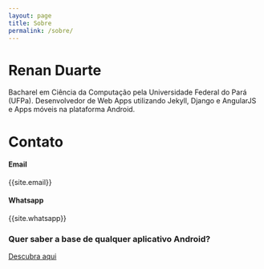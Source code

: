 ```yaml
---
layout: page
title: Sobre
permalink: /sobre/
---
```

<p>
	<h1>Renan Duarte</h1>
	Bacharel em Ciência da Computação pela Universidade Federal do Pará (UFPa). Desenvolvedor de Web Apps utilizando Jekyll, Django e AngularJS e Apps móveis na plataforma Android.
</p>

<p>
	<h1>Contato</h1>
	<h4>Email</h4>
	{{site.email}}
	<h4>Whatsapp</h4>
	{{site.whatsapp}}
</p>
<p>
	<h3>Quer saber a base de qualquer aplicativo Android?</h3>
	<a href="https://go.hotmart.com/N43501410G?dp=1">Descubra aqui</a>
</p>